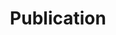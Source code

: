 ---
title: Publication
description: "Publication Lists"

cascade:
  showDate: true
  showAuthor: false
  showSummary: true
  invertPagination: true
---